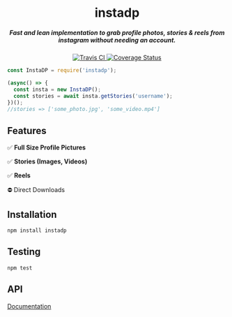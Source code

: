 <h1 align="center">instadp</h1>
<h5 align="center">Fast and lean implementation to grab profile photos, stories & reels from instagram without needing an account.</h5>
<div align="center">
  <a href="http://travis-ci.org/cameronh/instadp">
    <img src="https://travis-ci.org/cameronh/instadp.svg?branch=master" alt="Travis CI" />
  </a>
  <a href='https://coveralls.io/github/cameronh/instadp?branch=master'>
    <img src='https://coveralls.io/repos/github/cameronh/instadp/badge.svg?branch=master&ts=09-15-2020' alt='Coverage Status' />
  </a>
</div>


```js
const InstaDP = require('instadp');

(async() => {
  const insta = new InstaDP();
  const stories = await insta.getStories('username');
})();
//stories => ['some_photo.jpg', 'some_video.mp4']
```

## Features

✅ <b>Full Size Profile Pictures</b>

✅ <b>Stories (Images, Videos)</b>

✅ <b>Reels</b>

⛔️ Direct Downloads

## Installation
`npm install instadp`

## Testing
`npm test`

## API
[Documentation](api.md)